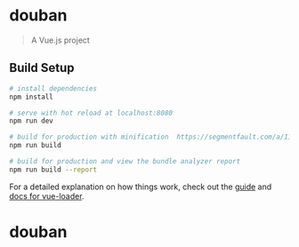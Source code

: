 # douban

> A Vue.js project

## Build Setup

``` bash
# install dependencies
npm install

# serve with hot reload at localhost:8080
npm run dev

# build for production with minification  https://segmentfault.com/a/1190000016309645
npm run build

# build for production and view the bundle analyzer report
npm run build --report
```

For a detailed explanation on how things work, check out the [guide](http://vuejs-templates.github.io/webpack/) and [docs for vue-loader](http://vuejs.github.io/vue-loader).
# douban
